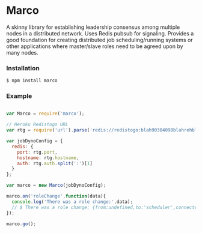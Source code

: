 # Marco


A skinny library for establishing leadership consensus among multiple nodes in a distributed network. Uses Redis pubsub for signaling. Provides a good foundation for creating distributed job scheduling/running systems or other applications where master/slave roles need to be agreed upon by many nodes.


### Installation

```sh
$ npm install marco
```

### Example

```js

var Marco = require('marco');

// Heroku Redistogo URL
var rtg = require('url').parse('redis://redistogo:blah90384098blahrehblah@cod.redistogo.com:14687/');

var jobDynoConfig = {
  redis: {
    port: rtg.port,
    hostname: rtg.hostname,
    auth: rtg.auth.split(':')[1]
  }
};

var marco = new Marco(jobDynoConfig);

marco.on('roleChange',function(data){
  console.log('There was a role change:',data);
  // $ There was a role change: {from:undefined,to:'scheduler',connected:[2839]}
});

marco.go();


```
